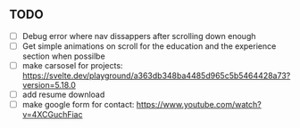 ## TODO
- [ ] Debug error where nav dissappers after scrolling down enough
- [ ] Get simple animations on scroll for the education and the experience section when possilbe
- [ ] make carsosel for projects: https://svelte.dev/playground/a363db348ba4485d965c5b5464428a73?version=5.18.0
- [ ] add resume download
- [ ] make google form for contact: https://www.youtube.com/watch?v=4XCGuchFiac